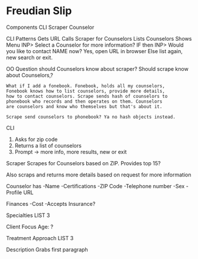 # Freudian Slip

Components
CLI
Scraper
Counselor


CLI Patterns
Gets URL
Calls Scraper for Counselors
Lists Counselors
Shows Menu
INP> Select a Counselor for more information?
IF then 
INP> Would you like to contact NAME now?
Yes, open URL in browser
Else list again, new search or exit.


OO  Question should Counselors know about scraper?
    Should scrape know about Counselors,?

    What if I add a fonebook. Fonebook, holds all my counselors,
    Fonebook knows how to list counselors, provide more details,
    how to contact counselors. Scrape sends hash of counselors to
    phonebook who records and then operates on them. Counselors
    are counselors and know who themselves but that's about it.

    Scrape send counselors to phonebook? Ya no hash objects instead.


CLI

1. Asks for zip code
2. Returns a list of counselors
3. Prompt -> more info, more results, new or exit


Scraper
Scrapes for Counselors based on ZIP.
Provides top 15?

Also scraps and returns more details
based on request for more information


Counselor has
-Name
-Certifications
-ZIP Code
-Telephone number
-Sex
-Profile URL

Finances
-Cost
-Accepts Insurance?

Specialties
LIST 3

Client Focus
Age: ?

Treatment Approach
LIST 3

Description
Grabs first paragraph